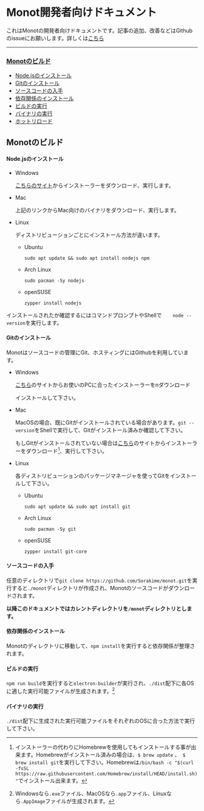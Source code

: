 # Monot開発者向けドキュメント

これはMonotの開発者向けドキュメントです。記事の追加、改善などはGithubのissueにお願いします。詳しくは[こちら]()

---

### [Monotのビルド](#Monotのビルド)

- [Node.jsのインストール](#Node.jsのインストール)
- [Gitのインストール](#[Gitのインストール]())
- [ソースコードの入手](#ソースコードの入手)
- [依存関係のインストール](#依存関係のインストール)
- [ビルドの実行](#ビルドの実行)
- [バイナリの実行](#バイナリの実行)
- [ホットリロード](#ホットリロード)

## Monotのビルド

#### Node.jsのインストール

- Windows

  [こちらのサイト](https://nodejs.org/ja/download/)からインストーラーをダウンロード、実行します。

- Mac

  上記のリンクからMac向けのバイナリをダウンロード、実行します。

- Linux

  ディストリビューションごとにインストール方法が違います。

  - Ubuntu

    `sudo apt update && sudo apt install nodejs npm`

  - Arch Linux

    `sudo pacman -Sy nodejs`

  - openSUSE

    `zypper install nodejs`

インストールされたか確認するにはコマンドプロンプトやShellで`    node --version`を実行します。

#### Gitのインストール

Monotはソースコードの管理にGit、ホスティングにはGithubを利用しています。

- Windows

  [こちら](http://git-scm.com/download/win)のサイトからお使いのPCに合ったインストーラーをnダウンロード

  インストールして下さい。

- Mac

   MacOSの場合、既にGitがインストールされている場合があります。`git --version`をShellで実行して、Gitがインストール済みか確認して下さい。

  もしGitがインストールされていない場合は[こちら](https://git-scm.com/download/mac)のサイトからインストーラーをダウンロード[^1]、実行して下さい。

- Linux

  各ディストリビューションのパッケージマネージャを使ってGitをインストールして下さい。

  - Ubuntu

    `sudo apt update && sudo apt install git`

  - Arch Linux

    `sudo pacman -Sy git`

  - openSUSE

    `zypper install git-core`

[^1]: インストーラーの代わりにHomebrewを使用してもインストールする事が出来ます。Homebrewがインストール済みの場合は、`$ brew update` 、` $ brew install git`を実行して下さい。Homebrewは`/bin/bash -c "$(curl -fsSL https://raw.githubusercontent.com/Homebrew/install/HEAD/install.sh)"`でインストール出来ます。

#### ソースコードの入手

任意のディレクトリで`git clone https://github.com/Sorakime/monot.git`を実行すると`./monot`ディレクトリが作成され、Monotのソースコードがダウンロードされます。

**以降このドキュメントではカレントディレクトリを`/monot`ディレクトリとします。**

#### 依存関係のインストール

Monotのディレクトリに移動して、`npm install`を実行すると依存関係が整理されます。

#### ビルドの実行

`npm run build`を実行すると`electron-builder`が実行され、`./dist`配下に各OSに適した実行可能ファイルが生成されます。[^2]

[^2]: Windowsなら`.exe`ファイル、MacOSなら`.app`ファイル、Linuxなら`.AppImage`ファイルが生成されます。

#### バイナリの実行

`./dist`配下に生成された実行可能ファイルをそれぞれのOSに合った方法で実行して下さい。

